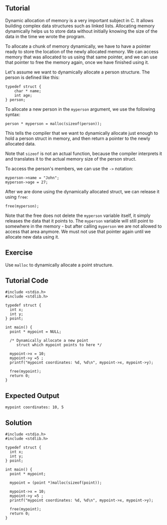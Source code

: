 Tutorial
--------

Dynamic allocation of memory is a very important subject in C. It allows building complex data structures such as linked lists. Allocating memory dynamically helps us to store data without initially knowing the size of the data in the time we wrote the program.

To allocate a chunk of memory dynamically, we have to have a pointer ready to store the location of the newly allocated memory. We can access memory that was allocated to us using that same pointer, and we can use that pointer to free the memory again, once we have finished using it.

Let's assume we want to dynamically allocate a person structure. The person is defined like this:

    typedef struct {
        char * name;
        int age;
    } person;

To allocate a new person in the `myperson` argument, we use the following syntax:

    person * myperson = malloc(sizeof(person));

This tells the compiler that we want to dynamically allocate just enough to hold a person struct in memory, and then return a pointer to the newly allocated data.

Note that `sizeof` is not an actual function, because the compiler interprets it and translates it to the actual memory size of the person struct.

To access the person's members, we can use the `->` notation:

    myperson->name = "John";
    myperson->age = 27;

After we are done using the dynamically allocated struct, we can release it using `free`:

    free(myperson);

Note that the free does not delete the `myperson` variable itself, it simply releases the data that it points to. The `myperson` variable will still point to somewhere in the memory - but after calling `myperson` we are not allowed to access that area anymore. We must not use that pointer again until we allocate new data using it.

Exercise
--------

Use `malloc` to dynamically allocate a point structure.

Tutorial Code
-------------

    #include <stdio.h>
    #include <stdlib.h>

    typedef struct {
      int x;
      int y;
    } point;

    int main() {
      point * mypoint = NULL;

      /* Dynamically allocate a new point
         struct which mypoint points to here */

      mypoint->x = 10;
      mypoint->y =5 ;
      printf("mypoint coordinates: %d, %d\n", mypoint->x, mypoint->y);

      free(mypoint);
      return 0;
    }

Expected Output
---------------

    mypoint coordinates: 10, 5

Solution
--------

    #include <stdio.h>
    #include <stdlib.h>

    typedef struct {
      int x;
      int y;
    } point;

    int main() {
      point * mypoint;

      mypoint = (point *)malloc(sizeof(point));

      mypoint->x = 10;
      mypoint->y =5 ;
      printf("mypoint coordinates: %d, %d\n", mypoint->x, mypoint->y);

      free(mypoint);
      return 0;
    }
